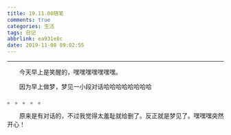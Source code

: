 ```yaml
---
title: 19.11.08随笔
comments: true
categories: 生活
tags: 日记
abbrlink: ea931e8c
date: 2019-11-08 09:02:55
---
```


---

&emsp;&emsp;今天早上是笑醒的，嘿嘿嘿嘿嘿嘿嘿。

&emsp;&emsp;因为早上做梦，梦见一小段对话哈哈哈哈哈哈哈哈

。
。
。
。
。

&emsp;&emsp;原来是有对话的，不过我觉得太羞耻就给删了。反正就是梦见了。嘿嘿嘿突然开心！